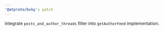 ```yaml
---
'@atproto/bsky': patch
---
```


Integrate `posts_and_author_threads` filter into `getAuthorFeed` implementation.
